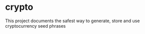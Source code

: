 # crypto
This project documents the safest way to generate, store and use cryptocurrency seed phrases
